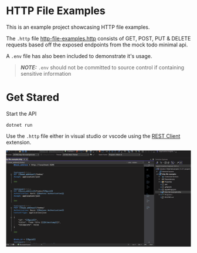 # HTTP File Examples

This is an example project showcasing HTTP file examples. 

The `.http` file [http-file-examples.http](http-file-examples.http) consists of GET, POST, PUT & DELETE requests based off the exposed endpoints from the mock todo minimal api. 

A `.env` file has also been included to demonstrate it's usage.

> **_NOTE:_**  `.env` should not be committed to source control if containing sensitive information 

# Get Stared

Start the API

```
dotnet run 
```

Use the `.http` file either in visual studio or vscode using the [REST Client](https://marketplace.visualstudio.com/items?itemName=humao.rest-client) extension.

<img src="http-file-example.gif" style="max-width: 100%">